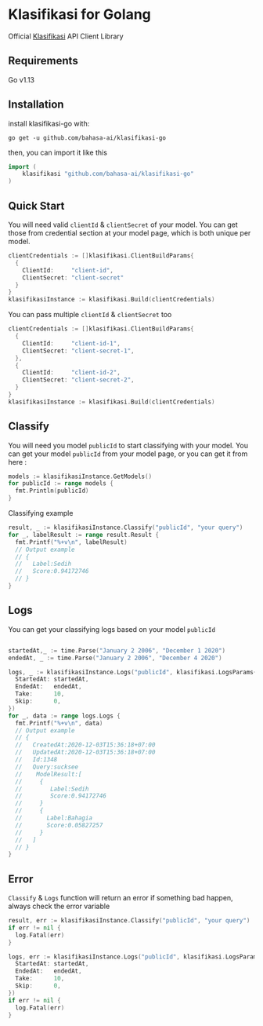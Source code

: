 # Klasifikasi for Golang

Official [Klasifikasi](https://klasifikasi.com/) API Client Library

## Requirements

Go v1.13

## Installation

install klasifikasi-go with:

`go get -u github.com/bahasa-ai/klasifikasi-go`

then, you can import it like this

```go
import (
	klasifikasi "github.com/bahasa-ai/klasifikasi-go"
)
```

## Quick Start

You will need valid `clientId` & `clientSecret` of your model. You can get those
from credential section at your model page, which is both unique per model.

```go
clientCredentials := []klasifikasi.ClientBuildParams{
  {
    ClientId:     "client-id",
    ClientSecret: "client-secret"
  }
}
klasifikasiInstance := klasifikasi.Build(clientCredentials)

```

You can pass multiple `clientId` & `clientSecret` too

```go
clientCredentials := []klasifikasi.ClientBuildParams{
  {
    ClientId:     "client-id-1",
    ClientSecret: "client-secret-1",
  },
  {
    ClientId:     "client-id-2",
    ClientSecret: "client-secret-2",
  }
}
klasifikasiInstance := klasifikasi.Build(clientCredentials)

```

## Classify

You will need you model `publicId` to start classifying with your model. You can
get your model `publicId` from your model page, or you can get it from here :

```go
models := klasifikasiInstance.GetModels()
for publicId := range models {
  fmt.Println(publicId)
}
```

Classifying example

```go
result, _ := klasifikasiInstance.Classify("publicId", "your query")
for _, labelResult := range result.Result {
  fmt.Printf("%+v\n", labelResult)
  // Output example
  // {
  //   Label:Sedih
  //   Score:0.94172746
  // }
}
```

## Logs

You can get your classifying logs based on your model `publicId`

```go

startedAt,_ := time.Parse("January 2 2006", "December 1 2020")
endedAt, _ := time.Parse("January 2 2006", "December 4 2020")

logs, _ := klasifikasiInstance.Logs("publicId", klasifikasi.LogsParams{
  StartedAt: startedAt,
  EndedAt:   endedAt,
  Take:      10,
  Skip:      0,
})
for _, data := range logs.Logs {
  fmt.Printf("%+v\n", data)
  // Output example
  // {
  //   CreatedAt:2020-12-03T15:36:18+07:00
  //   UpdatedAt:2020-12-03T15:36:18+07:00
  //   Id:1348
  //   Query:sucksee
  //    ModelResult:[
  //     {
  //        Label:Sedih
  //        Score:0.94172746
  //     }
  //     {
  //       Label:Bahagia
  //       Score:0.05827257
  //     }
  //   ]
  // }
}
```

## Error

`Classify` & `Logs` function will return an error if something bad happen,
always check the error variable

```go
result, err := klasifikasiInstance.Classify("publicId", "your query")
if err != nil {
  log.Fatal(err)
}
```

```go
logs, err := klasifikasiInstance.Logs("publicId", klasifikasi.LogsParams{
  StartedAt: startedAt,
  EndedAt:   endedAt,
  Take:      10,
  Skip:      0,
})
if err != nil {
  log.Fatal(err)
}
```
